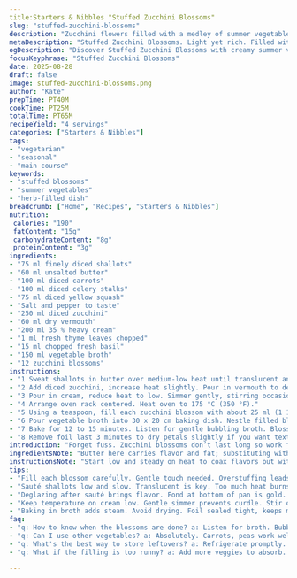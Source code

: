 ```yaml
---
title:Starters & Nibbles "Stuffed Zucchini Blossoms"
slug: "stuffed-zucchini-blossoms"
description: "Zucchini flowers filled with a medley of summer vegetables, simmered cream reduced to balance richness. Aromatic herbs—rosemary swapped for thyme, parsley for basil—brighten layers. White wine swapped for dry vermouth adds subtle depth. Slow sauté brings out natural sweetness in carrots and celery; bell pepper replaced by diced yellow squash for gentle flavor twist. Finished gently braised in a light vegetable broth. Techniques focus on tight folding of fragile petals, reducing risk of tearing. A simple dish packing vegetable essence, creamy texture, fresh herbs. No gluten, no nuts, no eggs. Timing tricks anchored on visual cues: butter bubbling low, cream thickening till silk, broth simmer whisper before oven drop."
metaDescription: "Stuffed Zucchini Blossoms. Light yet rich. Filled with summer vegetables and herbs. Creamy texture, aromatic finish. Perfect for warm evenings."
ogDescription: "Discover Stuffed Zucchini Blossoms with creamy summer vegetable filling. A flavorful dish that showcases seasonal produce beautifully."
focusKeyphrase: "Stuffed Zucchini Blossoms"
date: 2025-08-28
draft: false
image: stuffed-zucchini-blossoms.png
author: "Kate"
prepTime: PT40M
cookTime: PT25M
totalTime: PT65M
recipeYield: "4 servings"
categories: ["Starters & Nibbles"]
tags:
- "vegetarian"
- "seasonal"
- "main course"
keywords:
- "stuffed blossoms"
- "summer vegetables"
- "herb-filled dish"
breadcrumb: ["Home", "Recipes", "Starters & Nibbles"]
nutrition: 
 calories: "190"
 fatContent: "15g"
 carbohydrateContent: "8g"
 proteinContent: "3g"
ingredients:
- "75 ml finely diced shallots"
- "60 ml unsalted butter"
- "100 ml diced carrots"
- "100 ml diced celery stalks"
- "75 ml diced yellow squash"
- "Salt and pepper to taste"
- "250 ml diced zucchini"
- "60 ml dry vermouth"
- "200 ml 35 % heavy cream"
- "1 ml fresh thyme leaves chopped"
- "15 ml chopped fresh basil"
- "150 ml vegetable broth"
- "12 zucchini blossoms"
instructions:
- "1 Sweat shallots in butter over medium-low heat until translucent and soft, about 3 minutes, careful not to brown. Add carrots, celery, and yellow squash. Stir, cook 4 minutes more, season well with salt and pepper. Vegetables should soften but retain bite; avoid limp mush."
- "2 Add diced zucchini, increase heat slightly. Pour in vermouth to deglaze pan, scraping up any fond. Let liquid reduce nearly dry; look for glossy pan surface, aroma intensified. Halfway there when reduction has a slightly syrupy sheen."
- "3 Pour in cream, reduce heat to low. Simmer gently, stirring occasionally so cream thickens and clings to veggies. When mixture coats back of spoon—think soft ribbon—that’s your cue, roughly 7 minutes. Stir in thyme and basil. Adjust salt and pepper. Let farce cool before using."
- "4 Arrange oven rack centered. Heat oven to 175 °C (350 °F)."
- "5 Using a teaspoon, fill each zucchini blossom with about 25 ml (1 1/2 tbsp) of the cooled farce. Fold petals upward, twist ends to seal tightly but gently. Delicate buds can tear easily; take your time."
- "6 Pour vegetable broth into 30 x 20 cm baking dish. Nestle filled blossoms snugly side by side. Cover tightly with aluminum foil to trap steam."
- "7 Bake for 12 to 15 minutes. Listen for gentle bubbling broth. Blossoms should be tender to touch but not collapsing, filling set but still creamy inside."
- "8 Remove foil last 3 minutes to dry petals slightly if you want texture contrast. Serve warm immediately."
introduction: "Forget fuss. Zucchini blossoms don’t last long so work fast but carefully. Tender petals, delicate fragile, demand patience. No rushing or tearing. Farce must be creamy, not soupy or dry. The dance of vegetables softening but still alive inside takes practice. Butter gently foaming under shallots breaking down starch. Aromatics hit the nose, colors brighten. Cream reduced slowly until it thickens enough to coat but never curdle. Herbs swapped; thyme and basil freshen differently than traditional rosemary or parsley—you want something less woody. Vermouth instead of white wine deepens flavor subtly without acidity overpowering. Baking with broth creates gentle steam; blossoms finish quietly, soft, aromatic. Watch for telltale bubbling and tender feel rather than strict clock. Imperfect flowers still taste fine if technique solid. Staple skill, no fancy ingredients. Efficient, forgiving, and elegant when done right."
ingredientsNote: "Butter here carries flavor and fat; substituting with olive oil changes mouthfeel and caramelization, so watch your heat—lower it to avoid burning oil. Yellow squash replaces bell pepper here—vegetable milder, less acid, so don't skip seasoning. Vermouth's dryness enhances savoriness, but dry white wine or even dry sherry can substitute with slight profile shifts. Use heavy cream minimum 35 % fat for proper thickness; lighter will curdle or thin out before reduction. Vegetable broth used for gentler finish but chicken stock works if preferred—just salt accordingly to keep balance. Fresh herbs always matter—dry thyme or basil lose vibrancy, so fresh chopping is key. Shallots shall be finely diced uniform for even cooking and aroma extraction. Cooking times approximate; always hone in on sensory cues: butter sheen, vegetable softness, cream viscosity."
instructionsNote: "Start low and steady on heat to coax flavors out without burning. The first step is precision: sweat not fry shallots; aim for translucency not color. Adding veggies afterward lets caramelization begin but control is key—too hot and they’ll lose structure or burn edges. Deglazing must scrape fond thoroughly; it’s flavor base. Reduce liquids carefully, patience pays off. Cream needs gentle simmer, not rolling boil—stir frequently to prevent skin or scorched bottoms. Herbs always in last minute so oils retain brightness. Filling blossoms requires tenderness; if petals rip, use one fewer fillings per flower or double wrapping technique with overlapping petals. Baking uncovered too soon dries flowers excessively; keep foil tight to retain moisture, opening only for texture contrast if desired. Broth bubbling quietly is subtle symphony on stove; it signals moist cooking and gentle heat circulation. Don’t overcook or flowers wilt like wet paper. Timing flexible; sensory cues first."
tips:
- "Fill each blossom carefully. Gentle touch needed. Overstuffing leads to tear. Use less filling if needed. Watch close. Don’t rush the folding."
- "Sauté shallots low and slow. Translucent is key. Too much heat burns. And bitterness won’t add flavor here. Sweetness matters. Hint of patience."
- "Deglazing after sauté brings flavor. Fond at bottom of pan is gold. Scrape thoroughly. Reduce until syrupy sheen appears. Aroma intensifies. That’s your mark."
- "Keep temperature on cream low. Gentle simmer prevents curdle. Stir often—texture matters. Use heavy cream; lighter options may thin out. Watch ’til it coats spoon."
- "Baking in broth adds steam. Avoid drying. Foil sealed tight, keeps moisture. Last minutes, uncover to crisp petals if desired. Check bubbling for doneness."
faq:
- "q: How to know when the blossoms are done? a: Listen for broth. Bubble gentle, not boiling. Flowers should feel tender but firm. Check texture."
- "q: Can I use other vegetables? a: Absolutely. Carrots, peas work well. Just adjust cooking time. Change flavors if you need to. Keep it seasonal."
- "q: What's the best way to store leftovers? a: Refrigerate promptly. Cover tightly. They’ll lose texture if exposed. Use within a couple days. Reheat gently."
- "q: What if the filling is too runny? a: Add more veggies to absorb. Let cool longer before filling blossoms. Adjust thickeners in cream next time."

---
```

